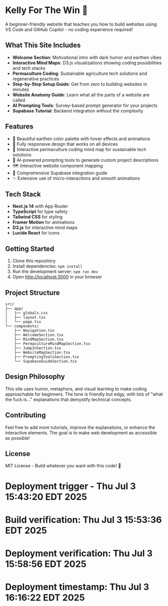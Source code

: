 # Kelly For The Win 👑

A beginner-friendly website that teaches you how to build websites using VS Code and GitHub Copilot - no coding experience required!

## What This Site Includes

- **Welcome Section**: Motivational intro with dark humor and earthen vibes
- **Interactive Mind Maps**: D3.js visualizations showing coding possibilities and tech stacks
- **Permaculture Coding**: Sustainable agriculture tech solutions and regenerative practices
- **Step-by-Step Setup Guide**: Get from zero to building websites in minutes
- **Website Anatomy Guide**: Learn what all the parts of a website are called
- **AI Prompting Tools**: Survey-based prompt generator for your projects  
- **Supabase Tutorial**: Backend integration without the complexity

## Features

- 🎨 Beautiful earthen color palette with hover effects and animations
- 📱 Fully responsive design that works on all devices
- 🌱 Interactive permaculture coding mind map for sustainable tech solutions
- 🤖 AI-powered prompting tools to generate custom project descriptions
- 🗺️ Interactive website component mapping
- 💾 Comprehensive Supabase integration guide
- ✨ Extensive use of micro-interactions and smooth animations

## Tech Stack

- **Next.js 14** with App Router
- **TypeScript** for type safety
- **Tailwind CSS** for styling
- **Framer Motion** for animations
- **D3.js** for interactive mind maps
- **Lucide React** for icons

## Getting Started

1. Clone this repository
2. Install dependencies: `npm install`
3. Run the development server: `npm run dev`
4. Open [http://localhost:3000](http://localhost:3000) in your browser

## Project Structure

```
src/
├── app/
│   ├── globals.css
│   ├── layout.tsx
│   └── page.tsx
└── components/
    ├── Navigation.tsx
    ├── WelcomeSection.tsx
    ├── MindMapSection.tsx
    ├── PermacultureMindMapSection.tsx
    ├── JumpInSection.tsx
    ├── WebsiteMapSection.tsx
    ├── PromptingToolsSection.tsx
    └── SupabaseGuideSection.tsx
```

## Design Philosophy

This site uses humor, metaphors, and visual learning to make coding approachable for beginners. The tone is friendly but edgy, with lots of "what the fuck is..." explanations that demystify technical concepts.

## Contributing

Feel free to add more tutorials, improve the explanations, or enhance the interactive elements. The goal is to make web development as accessible as possible!

## License

MIT License - Build whatever you want with this code! 🚀
# Deployment trigger - Thu Jul  3 15:43:20 EDT 2025
# Build verification: Thu Jul  3 15:53:36 EDT 2025
# Deployment verification: Thu Jul  3 15:58:56 EDT 2025
# Deployment timestamp: Thu Jul  3 16:16:22 EDT 2025
